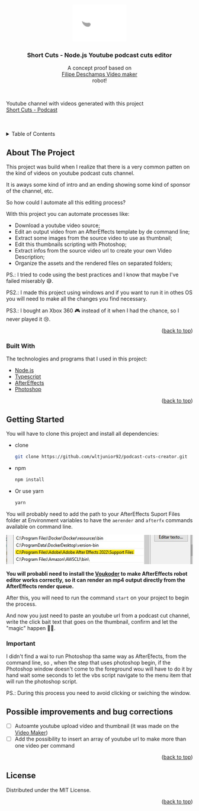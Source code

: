 <div id="top"></div>

<br />
<div align="center">
  <a href="https://github.com/wltjunior92/podcast-cuts-creator">
    <img src="sourceContent/templates/AfterEffects/logo_mono.png" alt="Logo" width="146" height="100">
  </a>

  <h3 align="center">Short Cuts - Node.js Youtube podcast cuts editor</h3>

  <p align="center">
    A concept proof based on<br />
    <a href="https://github.com/filipedeschamps/video-maker">Filipe Deschamps Video maker</a><br />
    robot!
  </p>
  
</div>
<br />
<p align="left">
  Youtube channel with videos generated with this project<br />
  <a href="https://www.youtube.com/channel/UCo6kLVgGrTFLIXYGgKsoo_w">Short Cuts - Podcast</a>
</p>
<br />
<br />

<details>
  <summary>Table of Contents</summary>
  <ol>
    <li>
      <a href="#about-the-project">About The Project</a>
      <ul>
        <li><a href="#built-with">Built With</a></li>
      </ul>
    </li>
    <li>
      <a href="#getting-started">Getting Started</a>
      <ul>
        <li><a href="#important">Important</a></li>
      </ul>
    </li>
    <li><a href="#possible-improvements-and-bug-corrections">Possible improvements and bug corrections</a></li>
  </ol>
</details>



<!-- ABOUT THE PROJECT -->
## About The Project

This project was build when I realize that there is a very common patten on the kind of videos on youtube podcast cuts channel.

It is aways some kind of intro and an ending showing some kind of sponsor of the channel, etc.

So how could I automate all this editing process?

With this project you can automate processes like:
* Download a youtube video source;
* Edit an output video from an AfterEffects template by de command line;
* Extract some images from the source video to use as thumbnail;
* Edit this thumbnails scripting with Photoshop;
* Extract infos from the source video url to create your own Video Description;
* Organize the assets and the rendered files on separated folders;

PS.: I tried to code using the best practices and I know that maybe I've failed miserably 😅.

PS2.: I made this project using windows and if you want to run it in othes OS you will need to make all the changes you find necessary.

PS3.: I bought an Xbox 360 🎮 instead of it when I had the chance, so I never played it 😢.

<p align="right">(<a href="#top">back to top</a>)</p>

### Built With

The technologies and programs that I used in this project:

* [Node.js](https://nodejs.org/)
* [Typescript](https://www.typescriptlang.org/)
* [AfterEffects](https://www.adobe.com/aftereffects)
* [Photoshop](https://www.adobe.com/photoshop)

<p align="right">(<a href="#top">back to top</a>)</p>

## Getting Started

You will have to clone this project and install all dependencies:
* clone
  ```sh
  git clone https://github.com/wltjunior92/podcast-cuts-creator.git
  ```

* npm
  ```sh
  npm install
  ```

* Or use yarn
  ```sh
  yarn
  ```

You will probably need to add the path to your AfterEffects Suport Files folder at Environment variables to have the `aerender` and `afterfx` commands available on command line.

<img src="images/enviroment-variables-example.jpg" alt="Enviroment Variable path example" width="533" height="79">

<strong>You will probabli need to install the [Voukoder](https://www.voukoder.org/forum/thread/783-downloads-instructions/) to make AfterEffects robot editor works correctly, so it can render an mp4 output directly from the AfterEffects render queue.</strong>

After this, you will need to run the command `start` on your project to begin the process.

And now you just need to paste an youtube url from a podcast cut channel, write the click bait text that goes on the thumbnail, confirm and let the "magic" happen 🤷‍♂️.

### Important

I didn't find a wai to run Photoshop tha same way as AfterEfects, from the command line, so , when the step that uses photoshop begin, if the Photoshop window doesn't come to the foreground wou will have to do it by hand wait some seconds to let the vbs script navigate to the menu item that will run the photoshop script.

PS.: During this process you need to avoid clicking or swiching the window.


## Possible improvements and bug corrections

- [ ] Autoamte youtube upload vídeo and thumbnail (it was made on the [Video Maker](https://github.com/filipedeschamps/video-maker))
- [ ] Add the possibility to insert an array of youtube url to make more than one video per command

<p align="right">(<a href="#top">back to top</a>)</p>



## License

Distributed under the MIT License.

<p align="right">(<a href="#top">back to top</a>)</p>
